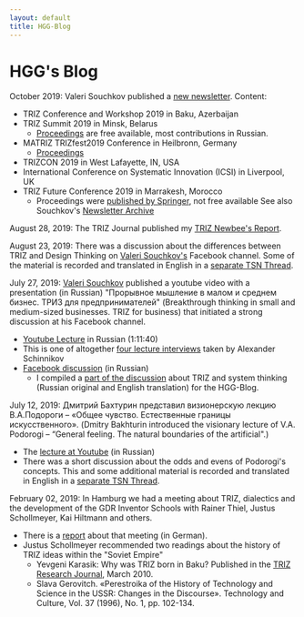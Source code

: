 ```yaml
---
layout: default
title: HGG-Blog
---
```


# HGG's Blog

October 2019: Valeri Souchkov published a
[new newsletter](http://www.xtriz.com/newsletter/newsletterICGTCFall2019.pdf).
Content:
* TRIZ Conference and Workshop 2019 in Baku, Azerbaijan
* TRIZ Summit 2019 in Minsk, Belarus
  - [Proceedings](https://triz-summit.ru/confer/tds-2019/articles/) are free
    available, most contributions in Russian.  
* MATRIZ TRIZfest2019 Conference in Heilbronn, Germany
  - [Proceedings](http://www.xtriz.com/publications/TRIZfest-2019-Proceedings.pdf)
* TRIZCON 2019 in West Lafayette, IN, USA
* International Conference on Systematic Innovation (ICSI) in Liverpool, UK
* TRIZ Future Conference 2019 in Marrakesh, Morocco
  - Proceedings were [published by Springer](https://www.springer.com/de/book/9783030324964),
    not free available
See also Souchkov's [Newsletter Archive](http://www.xtriz.com/newsletter.htm)

August 28, 2019: The TRIZ Journal published my
[TRIZ Newbee's Report](https://triz-journal.com/a-triz-newbees-report/).

August 23, 2019: There was a discussion about the differences between TRIZ and
Design Thinking on
[Valeri Souchkov's](https://www.facebook.com/valeri.souchkov) Facebook
channel.  Some of the material is recorded and translated in English in a
[separate TSN Thread](2019-08-23 "wikilink").

July 27, 2019: [Valeri Souchkov](https://www.facebook.com/valeri.souchkov)
published a youtube video with a presentation (in Russian) "Прорывное мышление
в малом и среднем бизнес. ТРИЗ для предпринимателей" (Breakthrough thinking in
small and medium-sized businesses. TRIZ for business) that initiated a strong
discussion at his Facebook channel.
* [Youtube Lecture](https://www.youtube.com/watch?v=srh23Ug6D6s) in Russian
  (1:11:40)
* This is one of altogether
  [four lecture interviews](http://wumm.uni-leipzig.de/presentations.php)
  taken by Alexander Schinnikov  
* [Facebook discussion](https://www.facebook.com/valeri.souchkov/posts/10212251519998280)
  (in Russian)
  * I compiled a [part of the discussion](2019-08-07 "wikilink") about TRIZ
    and system thinking (Russian original and English translation) for the
    HGG-Blog.
    
July 12, 2019: Дмитрий Бахтурин представил визионерскую лекцию В.А.Подороги
&ndash; «Общее чувство. Естественные границы искусственного». (Dmitry
Bakhturin introduced the visionary lecture of V.A. Podorogi &ndash; “General
feeling. The natural boundaries of the artificial".)
  * The [lecture at Youtube](https://www.youtube.com/watch?v=dXTvRzcUREQ) (in
    Russian)
  * There was a short discussion about the odds and evens of Podorogi's
    concepts. This and some additional material is recorded and translated in
    English in a [separate TSN Thread](2019-07-12 "wikilink").

February 02, 2019: In Hamburg we had a meeting about TRIZ, dialectics and the
development of the GDR Inventor Schools with Rainer Thiel, Justus Schollmeyer,
Kai Hiltmann and others.
  * There is a [report](http://www.leipzig-netz.de/index.php/HGG.2019-02)
    about that meeting (in German).
  * Justus Schollmeyer recommended two readings about the history of TRIZ
    ideas within the "Soviet Empire" 
    * Yevgeni Karasik: Why was TRIZ born in Baku? Published in the 
      [TRIZ Research Journal](http://www3.sympatico.ca/karasik/), March 2010. 
    * Slava Gerovitch. «Perestroika of the History of Technology and Science
      in the USSR: Changes in the Discourse». Technology and Culture, Vol. 37
      (1996), No. 1, pp. 102-134.  

